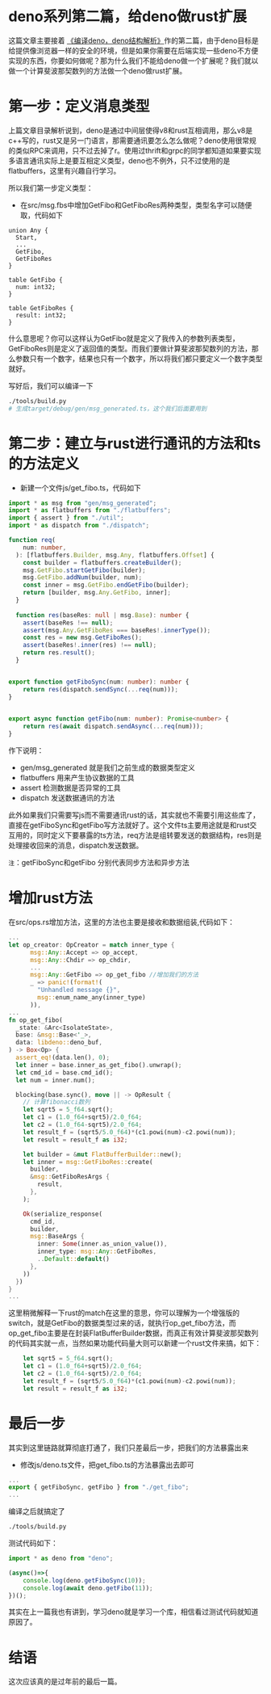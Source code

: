 # deno系列第二篇，给deno做rust扩展
这篇文章主要接着 [《编译deno，deno结构解析》](https://github.com/zy445566/myBlog/blob/master/20190125deno/20190125build/README.md)作的第二篇，由于deno目标是给提供像浏览器一样的安全的环境，但是如果你需要在后端实现一些deno不方便实现的东西，你要如何做呢？那为什么我们不能给deno做一个扩展呢？我们就以做一个计算斐波那契数列的方法做一个deno做rust扩展。

# 第一步：定义消息类型
上篇文章目录解析说到，deno是通过中间层使得v8和rust互相调用，那么v8是c++写的，rust又是另一门语言，那需要通讯要怎么怎么做呢？deno使用很常规的类似RPC来调用，只不过去掉了r。使用过thrift和grpc的同学都知道如果要实现多语言通讯实际上是要互相定义类型，deno也不例外，只不过使用的是flatbuffers，这里有兴趣自行学习。

所以我们第一步定义类型：

* 在src/msg.fbs中增加GetFibo和GetFiboRes两种类型，类型名字可以随便取，代码如下

```fbs
union Any {
  Start,
  ...
  GetFibo,
  GetFiboRes
}

table GetFibo {
  num: int32;
}

table GetFiboRes {
  result: int32;
}
```
什么意思呢？你可以这样认为GetFibo就是定义了我传入的参数列表类型，GetFiboRes则是定义了返回值的类型。而我们要做计算斐波那契数列的方法，那么参数只有一个数字，结果也只有一个数字，所以将我们都只要定义一个数字类型就好。

写好后，我们可以编译一下
```sh
./tools/build.py 
# 生成target/debug/gen/msg_generated.ts，这个我们后面要用到
```

# 第二步：建立与rust进行通讯的方法和ts的方法定义
* 新建一个文件js/get_fibo.ts，代码如下

```ts
import * as msg from "gen/msg_generated";
import * as flatbuffers from "./flatbuffers";
import { assert } from "./util";
import * as dispatch from "./dispatch";

function req(
    num: number,
  ): [flatbuffers.Builder, msg.Any, flatbuffers.Offset] {
    const builder = flatbuffers.createBuilder();
    msg.GetFibo.startGetFibo(builder);
    msg.GetFibo.addNum(builder, num);
    const inner = msg.GetFibo.endGetFibo(builder);
    return [builder, msg.Any.GetFibo, inner];
  }
  
  function res(baseRes: null | msg.Base): number {
    assert(baseRes !== null);
    assert(msg.Any.GetFiboRes === baseRes!.innerType());
    const res = new msg.GetFiboRes();
    assert(baseRes!.inner(res) !== null);
    return res.result();
  }


export function getFiboSync(num: number): number {
    return res(dispatch.sendSync(...req(num)));
}
  

export async function getFibo(num: number): Promise<number> {
    return res(await dispatch.sendAsync(...req(num)));
}
```
作下说明：
* gen/msg_generated 就是我们之前生成的数据类型定义
* flatbuffers 用来产生协议数据的工具
* assert 检测数据是否异常的工具
* dispatch 发送数据通讯的方法

此外如果我们只需要写js而不需要通讯rust的话，其实就也不需要引用这些库了，直接在getFiboSync和getFibo写方法就好了。这个文件ts主要用途就是和rust交互用的，同时定义下要暴露的ts方法，req方法是组转要发送的数据结构，res则是处理接收回来的消息，dispatch发送数据。

`注`：getFiboSync和getFibo 分别代表同步方法和异步方法

# 增加rust方法
在src/ops.rs增加方法，这里的方法也主要是接收和数据组装,代码如下：
```rs
...
let op_creator: OpCreator = match inner_type {
      msg::Any::Accept => op_accept,
      msg::Any::Chdir => op_chdir,
      ...
      msg::Any::GetFibo => op_get_fibo //增加我们的方法
      _ => panic!(format!(
        "Unhandled message {}",
        msg::enum_name_any(inner_type)
      )),
...
fn op_get_fibo(
  _state: &Arc<IsolateState>,
  base: &msg::Base<'_>,
  data: libdeno::deno_buf,
) -> Box<Op> {
  assert_eq!(data.len(), 0);
  let inner = base.inner_as_get_fibo().unwrap();
  let cmd_id = base.cmd_id();
  let num = inner.num();

  blocking(base.sync(), move || -> OpResult {
    // 计算fibonacci数列
    let sqrt5 = 5_f64.sqrt();
    let c1 = (1.0_f64+sqrt5)/2.0_f64;
    let c2 = (1.0_f64-sqrt5)/2.0_f64;
    let result_f = (sqrt5/5.0_f64)*(c1.powi(num)-c2.powi(num));
    let result = result_f as i32;

    let builder = &mut FlatBufferBuilder::new();
    let inner = msg::GetFiboRes::create(
      builder,
      &msg::GetFiboResArgs {
        result, 
      },
    );

    Ok(serialize_response(
      cmd_id,
      builder,
      msg::BaseArgs {
        inner: Some(inner.as_union_value()),
        inner_type: msg::Any::GetFiboRes,
        ..Default::default()
      },
    ))
  })
}
...
```
这里稍微解释一下rust的match在这里的意思，你可以理解为一个增强版的switch，就是GetFibo的数据类型过来的话，就执行op_get_fibo方法，而op_get_fibo主要是在封装FlatBufferBuilder数据，而真正有效计算斐波那契数列的代码其实就一点，当然如果功能代码量大则可以新建一个rust文件来搞，如下：
```rs
    let sqrt5 = 5_f64.sqrt();
    let c1 = (1.0_f64+sqrt5)/2.0_f64;
    let c2 = (1.0_f64-sqrt5)/2.0_f64;
    let result_f = (sqrt5/5.0_f64)*(c1.powi(num)-c2.powi(num));
    let result = result_f as i32;
```

# 最后一步
其实到这里链路就算彻底打通了，我们只差最后一步，把我们的方法暴露出来

* 修改js/deno.ts文件，把get_fibo.ts的方法暴露出去即可
```ts
...
export { getFiboSync, getFibo } from "./get_fibo";
...
```
编译之后就搞定了
```sh
./tools/build.py 
```
测试代码如下：
```ts
import * as deno from "deno";

(async()=>{
    console.log(deno.getFiboSync(10));
    console.log(await deno.getFibo(11));
})();
```
其实在上一篇我也有讲到，学习deno就是学习一个库，相信看过测试代码就知道原因了。

# 结语
这次应该真的是过年前的最后一篇。